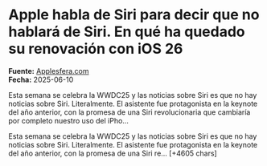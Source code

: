 # Apple habla de Siri para decir que no hablará de Siri. En qué ha quedado su renovación con iOS 26

**Fuente:** [Applesfera.com](https://www.applesfera.com/ios/apple-habla-siri-para-decir-que-no-hablara-siri-que-ha-quedado-su-renovacion-ios-26)  
**Fecha:** 2025-06-10

Esta semana se celebra la WWDC25 y las noticias sobre Siri es que no hay noticias sobre Siri. Literalmente. El asistente fue protagonista en la keynote del año anterior, con la promesa de una Siri revolucionaria que cambiaría por completo nuestro uso del iPho…

Esta semana se celebra la WWDC25 y las noticias sobre Siri es que no hay noticias sobre Siri. Literalmente. El asistente fue protagonista en la keynote del año anterior, con la promesa de una Siri re… [+4605 chars]
